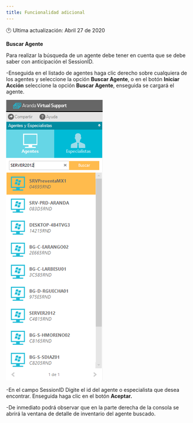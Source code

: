 ```yaml
---
title: Funcionalidad adicional
---
```


🕐 Ultima actualización: Abril 27 de 2020


**Buscar Agente**

Para realizar la búsqueda de un agente debe tener en cuenta que se debe saber con anticipación el SessionID.

-Enseguida en el listado de agentes haga clic derecho sobre cualquiera de los agentes y seleccione la opción **Buscar Agente**, o en el botón **Iniciar Acción** seleccione la opción **Buscar Agente**, enseguida se cargará el agente.


![adicio_1](styleguide/images/adicio_1.png)


-En el campo SessionID Digite el id del agente o especialista que desea encontrar. Enseguida haga clic en el botón **Aceptar.**


-De inmediato podrá observar que en la parte derecha de la consola se abrirá la ventana de detalle de inventario del agente buscado.